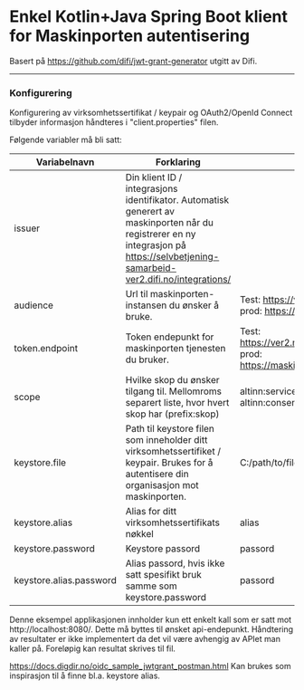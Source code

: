# Enkel Kotlin+Java Spring Boot klient for Maskinporten autentisering

Basert på https://github.com/difi/jwt-grant-generator utgitt av Difi.

---

### Konfigurering

Konfigurering av virksomhetssertifikat / keypair og OAuth2/OpenId Connect tilbyder informasjon håndteres i "client.properties" filen.

Følgende variabler må bli satt:

| Variabelnavn            | Forklaring                                                                                                                                                                         | Eksempel                                                                      |
|-------------------------|------------------------------------------------------------------------------------------------------------------------------------------------------------------------------------|-------------------------------------------------------------------------------|
| issuer                  | Din klient ID / integrasjons identifikator. Automatisk generert av maskinporten når du registrerer en ny integrasjon på https://selvbetjening-samarbeid-ver2.difi.no/integrations/ |                                                                               |
| audience                | Url til maskinporten-instansen du ønsker å bruke.                                                                                                                                  | Test: https://ver2.maskinporten.no/, prod: https://maskinporten.no/           |
| token.endpoint          | Token endepunkt for maskinporten tjenesten du bruker.                                                                                                                              | Test: https://ver2.maskinporten.no/token, prod: https://maskinporten.no/token |
| scope                   | Hvilke skop du ønsker tilgang til. Mellomroms separert liste, hvor hvert skop har (prefix:skop)                                                                                    | altinn:serviceowner altinn:consentrequests.read                               |
| keystore.file           | Path til keystore filen som inneholder ditt virksomhetssertifiket / keypair. Brukes for å autentisere din organisasjon mot maskinporten.                                           | C:/path/to/file.pfx                                                           |
| keystore.alias          | Alias for ditt virksomhetssertifikats nøkkel                                                                                                                                       | alias                                                                         |
| keystore.password       | Keystore passord                                                                                                                                                                   | passord                                                                       |
| keystore.alias.password | Alias passord, hvis ikke satt spesifikt bruk samme som keystore.password                                                                                                           | passord                                                                       |


Denne eksempel applikasjonen innholder kun ett enkelt kall som er satt mot http://localhost:8080/. Dette må byttes til ønsket api-endepunkt.
Håndtering av resultater er ikke implementert da det vil være avhengig av APIet man kaller på. Foreløpig kan resultat skrives til fil.

https://docs.digdir.no/oidc_sample_jwtgrant_postman.html Kan brukes som inspirasjon til å finne bl.a. keystore alias.